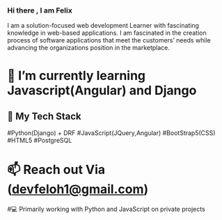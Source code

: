 ### Hi there , I am Felix 

I am a solution-focused web development Learner with fascinating knowledge in web-based applications. I am fascinated in the creation process of software applications that meet the customers’ needs while advancing the organizations position in the marketplace.

# 🌱 I’m currently learning Javascript(Angular) and Django

## 💬 My Tech Stack
#Python(Django)  + DRF
#JavaScript(JQuery,Angular)
#BootStrap5(CSS)
#HTML5
#PostgreSQL

# 📫 Reach out Via (devfeloh1@gmail.com)
#💻 Primarily working with Python and JavaScript on private projects

<!--
**Felixoh/Felixoh** is a ✨ _special_ ✨ repository because its `README.md` (this file) appears on your GitHub profile.

Here are some ideas to get you started:

- 🔭 I’m currently working on ...
- 🌱 I’m currently learning ...
- 👯 I’m looking to collaborate on ...
- 🤔 I’m looking for help with ...
- 💬 Ask me about ...
- 📫 How to reach me: ...
- 😄 Pronouns: ...
- ⚡ Fun fact: ...
-->
